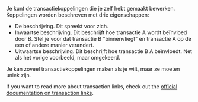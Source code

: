 Je kunt de transactiekoppelingen die je zelf hebt gemaakt bewerken. Koppelingen worden beschreven met drie eigenschappen:

* De beschrijving. Dit spreekt voor zich.
* Inwaartse beschrijving. Dit beschrijft hoe transactie A wordt beïnvloed door B. Stel je voor dat transactie B "binnenvliegt" en transactie A op de een of andere manier verandert.
* Uitwaartse beschrijving. Dit beschrijft hoe transactie B A beïnvloedt. Net als het vorige voorbeeld, maar omgekeerd.

Je kan zoveel transactiekoppelingen maken als je wilt, maar ze moeten uniek zijn.

If you want to read more about transaction links, check out the [official documentation on transaction links](https://docs.firefly-iii.org/advanced-concepts/links).